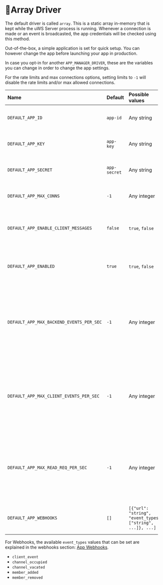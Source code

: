 # 🧬Array Driver

The default driver is called `array`. This is a static array in-memory that is kept while the uWS Server process is running. Whenever a connection is made or an event is broadcasted, the app credentials will be checked using this method.

Out-of-the-box, a simple application is set for quick setup. You can however change the app before launching your app in production.

In case you opt-in for another `APP_MANAGER_DRIVER`, these are the variables you can change in order to change the app settings.

For the rate limits and max connections options, setting limits to `-1` will disable the rate limits and/or max allowed connections.

| Name | Default | Possible values | Description |
| :--- | :--- | :--- | :--- |
| `DEFAULT_APP_ID` | `app-id` | Any string | The default app id for the array driver. |
| `DEFAULT_APP_KEY` | `app-key` | Any string | The default app key for the array driver. |
| `DEFAULT_APP_SECRET` | `app-secret` | Any string | The default app secret for the array driver. |
| `DEFAULT_APP_MAX_CONNS` | `-1` | Any integer | The default app's limit of concurrent connections. |
| `DEFAULT_APP_ENABLE_CLIENT_MESSAGES` | `false` | `true`, `false` | Whether client messages should be enabled for the app. |
| `DEFAULT_APP_ENABLED` | `true` | `true`, `false` | Whether the app is activated. It can be used to disable an app. |
| `DEFAULT_APP_MAX_BACKEND_EVENTS_PER_SEC` | `-1` | Any integer | The default app's limit of `/events` endpoint events broadcasted per second. You can [configure rate limiting database store](../rate-limiting-and-limits/broadcast-rate-limiting.md) |
| `DEFAULT_APP_MAX_CLIENT_EVENTS_PER_SEC` | `-1` | Any integer | The default app's limit of client events broadcasted per second, by a single socket. You can [configure rate limiting database store](../rate-limiting-and-limits/broadcast-rate-limiting.md) |
| `DEFAULT_APP_MAX_READ_REQ_PER_SEC` | `-1` | Any integer | The default app's limit of read endpoint calls per second. You can [configure rate limiting database store](../rate-limiting-and-limits/broadcast-rate-limiting.md) |
| `DEFAULT_APP_WEBHOOKS` | `[]` | `[{"url": "string", "event_types": ["string", ...]}, ...]` | The webhooks list for the app. Please look below |

For Webhooks, the available `event_types` values that can be set are explained in the webhooks section: [App Webhooks](../advanced-usage/app-webhooks.md).

* `client_event`
* `channel_occupied`
* `channel_vacated`
* `member_added`
* `member_removed`

